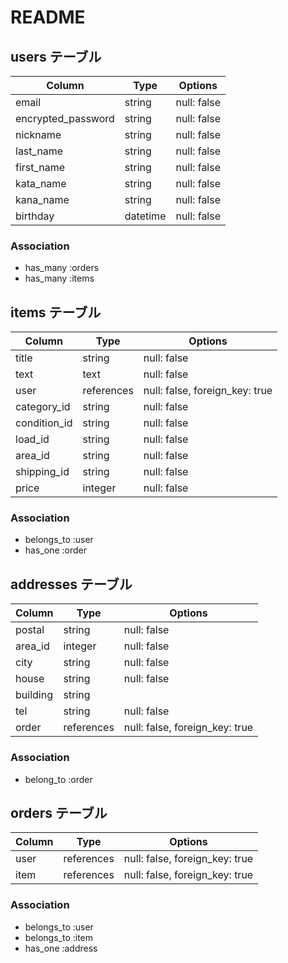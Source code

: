# README

## users テーブル


| Column             | Type     | Options     |
| ------------------ | -------- | ----------- |
| email              | string   | null: false |
| encrypted_password | string   | null: false |
| nickname           | string   | null: false |
| last_name          | string   | null: false |
| first_name         | string   | null: false |
| kata_name          | string   | null: false |
| kana_name          | string   | null: false |
| birthday           | datetime | null: false |


### Association

- has_many :orders
- has_many :items


## items テーブル


| Column             | Type         | Options                        |
| ------------------ | ------------ | ------------------------------ |
| title              | string       | null: false                    |
| text               | text         | null: false                    |
| user               | references   | null: false, foreign_key: true |
| category_id        | string       | null: false                    |
| condition_id       | string       | null: false                    |
| load_id            | string       | null: false                    |
| area_id            | string       | null: false                    |
| shipping_id        | string       | null: false                    |
| price              | integer      | null: false                    |


### Association

- belongs_to :user
- has_one :order


## addresses テーブル


| Column             | Type       | Options                        |
| ------------------ | ---------- | ------------------------------ |
| postal             | string     | null: false                    |
| area_id            | integer    | null: false                    |
| city               | string     | null: false                    |
| house              | string     | null: false                    |
| building           | string     |                                |
| tel                | string     | null: false                    |
| order              | references | null: false, foreign_key: true |

### Association

- belong_to :order

## orders テーブル


| Column             | Type         | Options                        |
| ------------------ | ------------ | ------------------------------ |
| user               | references   | null: false, foreign_key: true |
| item               | references   | null: false, foreign_key: true |


### Association

- belongs_to :user
- belongs_to :item
- has_one :address
